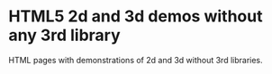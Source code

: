 HTML5 2d and 3d demos without any 3rd library
===============================================

HTML pages with demonstrations of 2d and 3d without 3rd libraries.
